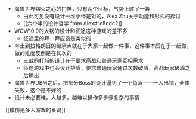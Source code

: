 - 魔兽世界熔火之心的门神，只有两个目标，气势上胜了一筹
	- 由此可见没有设计一堆小怪是对的，Alex Zhu关于功能和形式的探讨
	- [[六个半的设计哲学 from Alex#^c5cdc2]]
- WOW10.0的大锅的设计和征途这种游戏的差不多
	- 征途里的拜一拜应该是类似的
- 率土到拉格朗日的继承点就在于大家一起做一件事，这件事本质在于一起做，做的难度反倒是在其次的
	- 三战的打城的设计在于要求高战和普通玩家互相需求
	- 征途游戏中也会设计护盾，要求普通玩家通过次数破盾，高战玩家破盾之后输出
- 魔兽世界DBM之后，把部分Boss的设计逼到了一个角落——一人出错，全体失败，这个是不好的
- 设计未必要难，人越多，越难以操作多步骤复杂的事情

[[模仿是多人游戏的关键]]